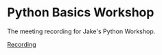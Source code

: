 # Python Basics Workshop
The meeting recording for Jake's Python Workshop.

[Recording](https://youtu.be/B9j-McCqP0M)